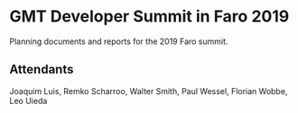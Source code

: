# GMT Developer Summit in Faro 2019

Planning documents and reports for the 2019 Faro summit.

## Attendants

Joaquim Luis, Remko Scharroo, Walter Smith, Paul Wessel, Florian Wobbe, Leo Uieda
